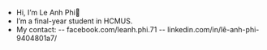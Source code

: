 - Hi, I’m Le Anh Phi👋 
- I’m a final-year student in HCMUS.
- My contact: 
-- facebook.com/leanh.phi.71
-- linkedin.com/in/lê-anh-phi-9404801a7/
<!---
fissama/fissama is a ✨ special ✨ repository because its `README.md` (this file) appears on your GitHub profile.
You can click the Preview link to take a look at your changes.
--->
